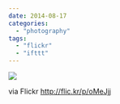 ```yaml
---
date: 2014-08-17
categories: 
  - "photography"
tags: 
  - "flickr"
  - "ifttt"
---
```


![](https://farm6.staticflickr.com/5575/14951770022_79eec427ed_b.jpg)  

  
  
via Flickr http://flic.kr/p/oMeJjj
